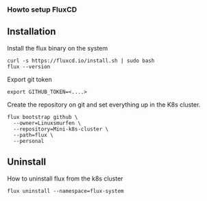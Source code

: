 ### Howto setup FluxCD

## Installation

Install the flux binary on the system
```
curl -s https://fluxcd.io/install.sh | sudo bash
flux --version
```

Export git token
```
export GITHUB_TOKEN=<....>
```

Create the repository on git and set everything up in the K8s cluster.
```
flux bootstrap github \
  --owner=Linuxsmurfen \
  --repository=Mini-k8s-cluster \
  --path=flux \
  --personal
```


## Uninstall
How to uninstall flux from the k8s cluster
```
flux uninstall --namespace=flux-system
```
